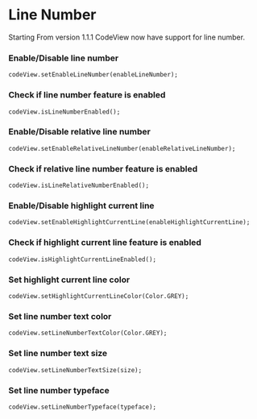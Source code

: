 # Line Number

Starting From version 1.1.1 CodeView now have support for line number.

### Enable/Disable line number

```
codeView.setEnableLineNumber(enableLineNumber);
```

### Check if line number feature is enabled

```
codeView.isLineNumberEnabled();
```

### Enable/Disable relative line number

```
codeView.setEnableRelativeLineNumber(enableRelativeLineNumber);
```

### Check if relative line number feature is enabled

```
codeView.isLineRelativeNumberEnabled();
```

### Enable/Disable highlight current line

```
codeView.setEnableHighlightCurrentLine(enableHighlightCurrentLine);
```

### Check if highlight current line feature is enabled

```
codeView.isHighlightCurrentLineEnabled();
```

### Set highlight current line color

```
codeView.setHighlightCurrentLineColor(Color.GREY);
```

### Set line number text color

```
codeView.setLineNumberTextColor(Color.GREY);
```

### Set line number text size

```
codeView.setLineNumberTextSize(size);
```

### Set line number typeface

```
codeView.setLineNumberTypeface(typeface);
```
